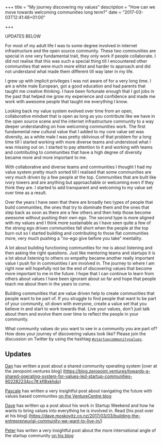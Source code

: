 +++
title = "My journey discovering my values"
description = "How can we move towards welcoming communities long term?"
date = "2017-03-03T12:41:48+01:00"

+++

UPDATES BELOW

For most of my adult life I was to some degree involved in internet
infrastructure and the open source community. These two communities are
special in one very fundamental trait, they only work if people
collaborate. I did not realise that this was such a special thing till
I encountered other communities that were much more elitist and harder to
approach and did not understand what made them different till way later
in my life.

I grew up with implicit privileges I was not aware of for a very long
time. I am a white male European, got a good education and had parents
that taught me creative thinking. I have been fortunate enough that I
got jobs in the past that helped me grow my experience and confidence
and made me work with awesome people that taught me everything I know.

Looking back my value system evolved over time from an open, collaborative
mindset that is open as long as you contribute like we have in the open
source scene and the internet infrastructure community to a way deeper
understanding on how welcoming communities work. The first fundamental
new cultural value that I added to my core value set was diversity,
as a white male I was pretty oblivious of that problem for a long time
till I started working with more diverse teams and understood what I
was missing out on. I started to pay attention to it and working with
teams and contributing to communities that have a high degree of
diversity became more and more important to me.

With collaborative and diverse teams and communities I thought I had my
value system pretty much sorted till I realised that some communities
are very much driven by a few people at the top. Communities that
are built like ivory towers and are anything but approachable or
welcoming even if they think they are. I started to add transparent
and welcoming to my value set over time as a result.

Over the years I have seen that there are broadly two types of people
that build communities, the ones that try to dominate them and the ones
that step back as soon as there are a few others and then help those
become awesome without pushing their own ego. The second type is more
aligned with my values  and I think more sustainable as I have seen
quite a few of the strong ego driven communities fall short when the
people at the top burn out so I started building and contributing to
those flat communities more, very much pushing a "no-ego give before you
take" mentality.

A lot about building functioning communities for me is about listening
and then asking the right questions. Just like mentoring teams and
startups it is a lot about listening to others so empathy became another
really important value I push for in communities I am involved in.
The journey to where I am right now will hopefully not be the end of
discovering values that become more important to me in the future. I
hope that I can continue to learn from others about values I have been
ignorant about so far and hope that people teach me about them in the
years to come.

Building communities that are value driven help to create communities
that people want to be part of. If you struggle to find people that want
to be part of your community, sit down with everyone, create a value set
that you believe in and start to work towards that. Live your values,
don't just talk about them and evolve them over time to reflect the
people in your community.

What community values do you want to see in a community you are part of?
How does your journey of discovering values look like? Please join the
discussion on Twitter by using the hashtag [`#startupcommunityvalues`](https://twitter.com/hashtag/startupcommunityvalues).

Updates
-------

[Dan](https://twitter.com/leancto) has written a post about a shared
community operating system [over at the zeropoint.ventures blog]
(https://blog.zeropoint.ventures/towards-a-shared-operating-system-for-values-led-startup-communities-902282234cc7#.kfl8xkhdo)

[Pascale](https://twitter.com/phpnz) has written a very insightful post
about navigating the future with values based communites [on the
VentureCentre blog](http://venturecentre.co.nz/blog/item/183-navigating-our-future)

[Dave](https://twitter.com/davemosk) has written up a post about his
work in Startup Weekend and how he wants to bring values into everything
he is involved in. Read [his post over at his blog]
(https://dave.moskovitz.co.nz/2017/03/03/building-the-entrepreneurial-community-we-want-to-live-in/)

[Peter](https://twitter.com/PeterJThomson) has writen a very insightful
post about the more international angle of the startup community [on his
blog](http://www.peterjthomson.com/2017/03/international-startup-community-values/)
